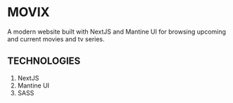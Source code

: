 # MOVIX

A modern website built with NextJS and Mantine UI for browsing upcoming and current movies and tv series.

## TECHNOLOGIES

1. NextJS
2. Mantine UI
3. SASS